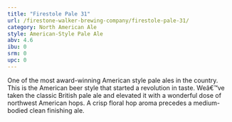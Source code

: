 ```yaml
---
title: "Firestole Pale 31"
url: /firestone-walker-brewing-company/firestole-pale-31/
category: North American Ale
style: American-Style Pale Ale
abv: 4.6
ibu: 0
srm: 0
upc: 0
---
```

One of the most award-winning American style pale ales in the country. This is the American beer style that started a revolution in taste. Weâ€™ve taken the classic British pale ale and elevated it with a wonderful dose of northwest American hops. A crisp floral hop aroma precedes a medium-bodied clean finishing ale.
